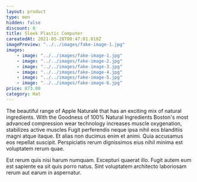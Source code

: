 ```yaml
---
layout: product
type: men
hidden: false
discount: 0
title: Sleek Plastic Computer
careatedAt: 2021-05-28T08:47:01.018Z
imagePreview: "../../images/fake-image-1.jpg"
images:
    - image: "../../images/fake-image-1.jpg"
    - image: "../../images/fake-image-2.jpg"
    - image: "../../images/fake-image-3.jpg"
    - image: "../../images/fake-image-4.jpg"
    - image: "../../images/fake-image-5.jpg"
    - image: "../../images/fake-image-6.jpg"
price: 873.00
category: Hat
---
```

The beautiful range of Apple Naturalé that has an exciting mix of natural ingredients. With the Goodness of 100% Natural Ingredients
Boston's most advanced compression wear technology increases muscle oxygenation, stabilizes active muscles
Fugit perferendis neque ipsa nihil eos blanditiis magni atque itaque. Et alias non ducimus enim et animi. Quia accusamus eos repellat suscipit. Perspiciatis rerum dignissimos eius nihil minima est voluptatem rerum quae.
 Est rerum quis nisi harum numquam. Excepturi quaerat illo. Fugit autem eum est sapiente ea sit quis porro natus. Sint voluptatem architecto laboriosam rerum aut earum in aspernatur.

